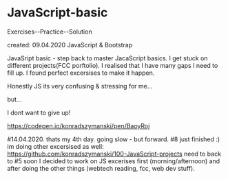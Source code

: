 # JavaScript-basic
 Exercises--Practice--Solution
 
created: 09.04.2020
JavaScript & Bootstrap 

JavaSript basic - step back to master JacaScript basics.
I get stuck on different projects(FCC porftolio). I realised that I have many gaps I need to fill up. 
I found perfect excersises to make it happen. 

Honestly JS its very confusing & stressing for me...

but...

I dont want to give up! 

https://codepen.io/konradszymanski/pen/BaoyRoj


#14.04.2020. thats my 4th day. going slow - but forward. #8 just finished :) im doing other excersised as well:
https://github.com/konradszymanski/100-JavaScript-projects
need to back to #5 soon
I decided to work on JS excerises first (morning/afternoon) and after doing the other things (webtech reading, fcc, web dev stuff). 
